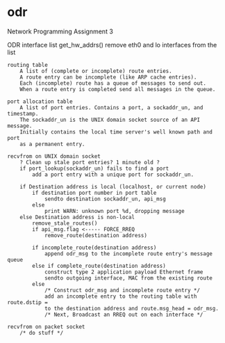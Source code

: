 odr
===

Network Programming Assignment 3

ODR
    interface list
        get_hw_addrs()
        remove eth0 and lo interfaces from the list

    routing table
        A list of (complete or incomplete) route entries.
        A route entry can be incomplete (like ARP cache entries).
        Each (incomplete) route has a queue of messages to send out.
        When a route entry is completed send all messages in the queue.

    port allocation table
        A list of port entries. Contains a port, a sockaddr_un, and timestamp.
        The sockaddr_un is the UNIX domain socket source of an API message.
        Initially contains the local time server's well known path and port
        as a permanent entry.

    recvfrom on UNIX domain socket
        ? Clean up stale port entries? 1 minute old ?
        if port_lookup(sockaddr_un) fails to find a port
            add a port entry with a unique port for sockaddr_un.

        if Destination address is local (localhost, or current node)
            if destination port number in port table
                sendto destination sockaddr_un, api_msg
            else
                print WARN: unknown port %d, dropping message
        else Destination address is non-local
            remove_stale_routes()
            if api_msg.flag <----- FORCE_RREQ
                remove_route(destination address)

            if incomplete_route(destination address)
                append odr_msg to the incomplete route entry's message queue
            else if complete_route(destination address)
                construct type 2 application payload Ethernet frame
                sendto outgoing interface, MAC from the existing route
            else
                /* Construct odr_msg and incomplete route entry */
                add an incomplete entry to the routing table with route.dstip =
                to the destination address and route.msg_head = odr_msg.
                /* Next, Broadcast an RREQ out on each interface */

    recvfrom on packet socket
        /* do stuff */
